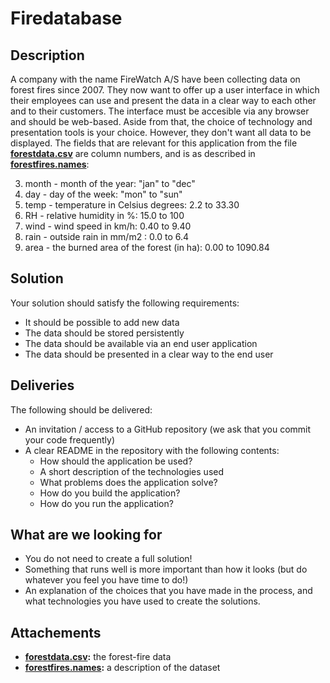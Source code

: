 # Firedatabase

## Description

A company with the name FireWatch A/S have been collecting data on forest fires since 2007. They now want to offer up a user interface in which their employees can use and present the data in a clear way to each other and to their customers. The interface must be accesible via any browser and should be web-based. Aside from that, the choice of technology and presentation tools is your choice. However, they don't want all data to be displayed. The fields that are relevant for this application from the file **[forestdata.csv](./forestfires.csv)** are column numbers, and is as described in **[forestfires.names](https://github.com/Ur-Solutions/interview-cases/blob/c09760e29caec1459114b2ffec6f90c3eae4b9c9/FireWatch/forestfires.names#L46)**:

3. month - month of the year: "jan" to "dec"
4. day - day of the week: "mon" to "sun"
9. temp - temperature in Celsius degrees: 2.2 to 33.30
10. RH - relative humidity in %: 15.0 to 100
11. wind - wind speed in km/h: 0.40 to 9.40
12. rain - outside rain in mm/m2 : 0.0 to 6.4
13. area - the burned area of the forest (in ha): 0.00 to 1090.84

## Solution

Your solution should satisfy the following requirements:

- It should be possible to add new data
- The data should be stored persistently
- The data should be available via an end user application
- The data should be presented in a clear way to the end user

## Deliveries

The following should be delivered:

- An invitation / access to a GitHub repository (we ask that you commit your code frequently)
- A clear README in the repository with the following contents:
  - How should the application be used?
  - A short description of the technologies used
  - What problems does the application solve?
  - How do you build the application?
  - How do you run the application?

## What are we looking for

- You do not need to create a full solution!
- Something that runs well is more important than how it looks (but do whatever you feel you have time to do!)
- An explanation of the choices that you have made in the process, and what technologies you have used to create the solutions.

## Attachements

- **[forestdata.csv](./forestfires.csv):** the forest-fire data
- **[forestfires.names](./forestfires.names):** a description of the dataset
